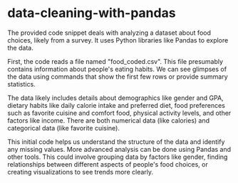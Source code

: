 # data-cleaning-with-pandas
The provided code snippet deals with analyzing a dataset about food choices, likely from a survey. It uses Python libraries like Pandas to explore the data.

First, the code reads a file named "food_coded.csv". This file presumably contains information about people's eating habits. We can see glimpses of the data using commands that show the first few rows or provide summary statistics.

The data likely includes details about demographics like gender and GPA, dietary habits like daily calorie intake and preferred diet, food preferences such as favorite cuisine and comfort food, physical activity levels, and other factors like income. There are both numerical data (like calories) and categorical data (like favorite cuisine).

This initial code helps us understand the structure of the data and identify any missing values. More advanced analysis can be done using Pandas and other tools. This could involve grouping data by factors like gender, finding relationships between different aspects of people's food choices, or creating visualizations to see trends more clearly.
